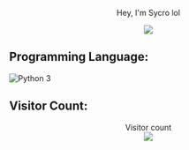 <p align="center">Hey, I'm Sycro lol</p>

<p align="center">
    <img src="https://github-readme-stats.vercel.app/api?username=REALSYCRO&show_icons=true&count_private=true&theme=dark"/>
</p>

## Programming Language:

<img src="https://img.shields.io/badge/Python 3-informational" alt="Python 3" />

## Visitor Count:

<p align="center"> 
  Visitor count<br>
  <img src="https://profile-counter.glitch.me/veil-ctf/count.svg" />
</p>

